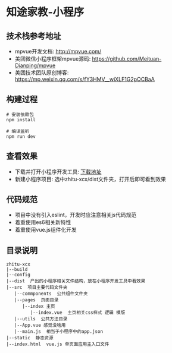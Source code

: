 
# 知途家教-小程序

## 技术栈参考地址

* mpvue开发文档: http://mpvue.com/
* 美团微信小程序框架mpvue源码: https://github.com/Meituan-Dianping/mpvue
* 美团技术团队原创博客: https://mp.weixin.qq.com/s/fY3HMV__wiXLF1G2pOCBaA

## 构建过程

```
# 安装依赖包
npm install

# 编译监听
npm run dev
```

## 查看效果

* 下载并打开小程序开发工具: [下载地址](https://developers.weixin.qq.com/miniprogram/dev/devtools/download.html)
* 新建小程序项目: 选中zhitu-xcx/dist文件夹，打开后即可看到效果

## 代码规范
* 项目中没有引入eslint，开发时应注意相关js代码规范
* 着重使用es6相关新特性
* 着重使用vue.js组件化开发

## 目录说明
```
zhitu-xcx
|--build
|--config
|--dist  产出的小程序相关文件结构，放在小程序开发工具中看效果
|--src  项目主要代码文件夹
   |--commponents  公共组件文件夹
   |--pages  页面目录
      |--index 主页
         |--index.vue  主页相关css样式 逻辑 模版
   |--utils  公共方法目录
   |--App.vue 感觉没啥用
   |--main.js  相当于小程序中的app.json
|--static  静态资源
|--index.html  vue.js 单页面应用主入口文件
```

